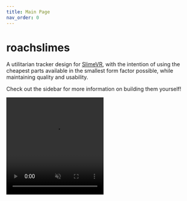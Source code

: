 ```yaml
---
title: Main Page
nav_order: 0
---
```


# roachslimes

<gltf-viewer src="rendering/roachslimes_motherboard_IOR.glb" interactive></gltf-viewer>

A utilitarian tracker design for [SlimeVR](https://docs.slimevr.dev/), with the intention of using the cheapest parts available in the smallest form factor possible, while maintaining quality and usability.

Check out the sidebar for more information on building them yourself!

<video src="videos/floatybouncy_mobo.mp4" width="256" height="256" autoplay loop muted></video>